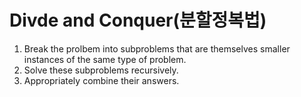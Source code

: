 # Divde and Conquer(분할정복법)

1. Break the prolbem into subproblems that are themselves smaller instances of the same type of problem.
2. Solve these subproblems recursively.
3. Appropriately combine their answers.
